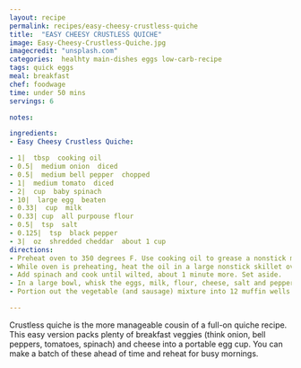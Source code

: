 ```yaml
---
layout: recipe
permalink: recipes/easy-cheesy-crustless-quiche
title:  "EASY CHEESY CRUSTLESS QUICHE"
image: Easy-Cheesy-Crustless-Quiche.jpg
imagecredit: "unsplash.com"
categories:  healhty main-dishes eggs low-carb-recipe
tags: quick eggs
meal: breakfast
chef: foodwage
time: under 50 mins
servings: 6

notes:

ingredients:
- Easy Cheesy Crustless Quiche:

- 1|  tbsp  cooking oil
- 0.5|  medium onion  diced
- 0.5|  medium bell pepper  chopped
- 1|  medium tomato  diced
- 2|  cup  baby spinach
- 10|  large egg  beaten
- 0.33|  cup  milk
- 0.33| cup  all purpouse flour
- 0.5|  tsp  salt
- 0.125|  tsp  black pepper
- 3|  oz  shredded cheddar  about 1 cup
directions:
- Preheat oven to 350 degrees F. Use cooking oil to grease a nonstick muffin pan and set aside.
- While oven is preheating, heat the oil in a large nonstick skillet over medium-high heat. Sauté onions for 5 minutes, until soft; add bell peppers, tomato and salt, and sauté for another 3 to 4 minutes. If using sausage, then add along with bell peppers and tomatoes and sauté for another 5 to 7 minutes.
- Add spinach and cook until wilted, about 1 minute more. Set aside.
- In a large bowl, whisk the eggs, milk, flour, cheese, salt and pepper until well combined.
- Portion out the vegetable (and sausage) mixture into 12 muffin wells. Pour the egg mixture on top, and bake for 25 to 30 minutes until firm.

---
```


Crustless quiche is the more manageable cousin of a full-on quiche recipe. This easy version packs plenty of breakfast veggies (think onion, bell peppers, tomatoes, spinach) and cheese into a portable egg cup. You can make a batch of these ahead of time and reheat for busy mornings.